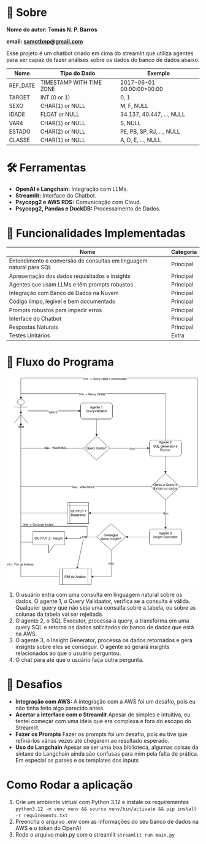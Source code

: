 # 📄 Sobre
**Nome do autor: Tomás N. P. Barros**

**email: samotbnp@gmail.com**

Esse projeto é um chatbot criado em cima do streamlit que utiliza agentes
para ser capaz de fazer análises sobre os dados do banco de dados abaixo.

| Nome     | Tipo do Dado                 | Exemplo                             |
| -------- | ---------------------------- | ----------------------------------- |
| REF_DATE | TIMESTAMP WITH TIME ZONE     | 2017-06-01 00:00:00+00:00            |
| TARGET   | INT (0 or 1)                 | 0, 1                                |
| SEXO     | CHAR(1) or NULL              | M, F, NULL                          |
| IDADE    | FLOAT or NULL                | 34.137, 40.447, ..., NULL            |
| VAR4     | CHAR(1) or NULL              | S, NULL                             |
| ESTADO   | CHAR(2) or NULL              | PE, PB, SP, RJ, ..., NULL            |
| CLASSE   | CHAR(1) or NULL              | A, D, E, ..., NULL                   |



# 🛠 Ferramentas
- **OpenAI e Langchain:** Integração com LLMs.
- **Streamlit:** Interface do Chatbot.
- **Psycopg2 e AWS RDS:** Comunicação com Cloud.
- **Psycopg2, Pandas e DuckDB:** Processamento de Dados.

# 🚀 Funcionalidades Implementadas
| Nome                                                                | Categoria |
|---------------------------------------------------------------------|-----------|
| Entendimento e conversão de consultas em linguagem natural para SQL | Principal |
| Apresentação dos dados requisitados e insights                      | Principal |
| Agentes que usam LLMs e têm prompts robustos                        | Principal |
| Integração com Banco de Dados na Nuvem                              | Principal |
| Código limpo, legível e bem documentado                             | Principal |
| Prompts robustos para impedir erros                                 | Principal |
| Interface do Chatbot                                                | Principal |
| Respostas Naturais                                                  | Principal |
| Testes Unitários                                                    | Extra     |

# 🔄 Fluxo do Programa
![Fluxo do Programa](data/local/Fluxograma.jpg)  

1. O usuário entra com uma consulta em linguagem natural sobre os dados. O agente 1,
o Query Validaator, verifica se a consulta é válida. Qualquier query que não seja uma consulta 
sobre a tabela, ou sobre as colunas da tabela vai ser rejeitada.
2. O agente 2, o SQL Executor, processa a query, a transforma em uma query SQL e retorna os dados
solicitados do banco de dados que está na AWS.
3. O agente 3, o Insight Generator, processa os dados retornados e gera insights sobre eles
se conseguir. O agente só gerará insights relacionados ao que o usuário perguntou.
4. O chat para até que o usuário faça outra pergunta.


# 🎯 Desafios
- **Integração com AWS:** A integração com a AWS foi um desafio, pois eu não tinha feito algo parecido antes.
- **Acertar a interface com o Streamlit** Apesar de simples e intuitiva, eu tentei começar com uma ideia que era
complexa e fora do escopo do Streamlit.
- **Fazer os Prompts** Fazer os prompts foi um desafio, pois eu tive que refiná-los várias vezes até chegarem ao 
resultado esperado.
- **Uso do Langchain** Apesar se ser uma boa biblioteca, algumas coisas da sintaxe do Langchain ainda são confusas
para mim pela falta de prática. Em especial os parses e os templates dos inputs


# Como Rodar a aplicação
1. Crie um ambiente virtual com Python 3.12 e instale os requirementes
```python3.12 -m venv venv && source venv/bin/activate && pip install -r requirements.txt```
2. Preencha o arquivo .env com as informações do seu banco de dados na AWS e o token do OpenAI
3. Rode o arquivo main.py com o streamlit
```streamlit run main.py```
